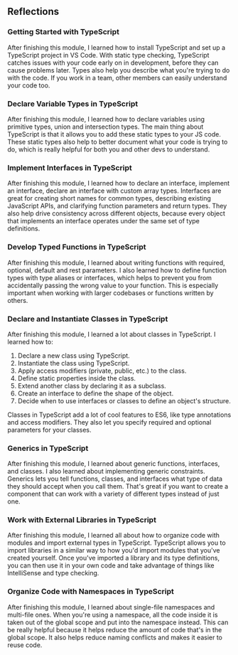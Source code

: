 ## Reflections

### Getting Started with TypeScript 
After finishing this module, I learned how to install TypeScript and set up a TypeScript project in VS Code. With static type checking, TypeScript catches issues with your code early on in development, before they can cause problems later. Types also help you describe what you're trying to do with the code. If you work in a team, other members can easily understand your code too.

### Declare Variable Types in TypeScript 
After finishing this module, I learned how to declare variables using primitive types, union and intersection types.
The main thing about TypeScript is that it allows you to add these static types to your JS code. These static types also help to better document what your code is trying to do, which is really helpful for both you and other devs to understand.

### Implement Interfaces in TypeScript
After finishing this module, I learned how to declare an interface, implement an interface, declare an interface with custom array types.
Interfaces are great for creating short names for common types, describing existing JavaScript APIs, and clarifying function parameters and return types. They also help drive consistency across different objects, because every object that implements an interface operates under the same set of type definitions.

### Develop Typed Functions in TypeScript
After finishing this module, I learned about writing functions with required, optional, default and rest parameters. I also learned how to define function types with type aliases or interfaces, which helps to prevent you from accidentally passing the wrong value to your function. This is especially important when working with larger codebases or functions written by others.

### Declare and Instantiate Classes in TypeScript
After finishing this module, I learned a lot about classes in TypeScript. I learned how to: 
1. Declare a new class using TypeScript. 
2. Instantiate the class using TypeScript. 
3. Apply access modifiers (private, public, etc.) to the class. 
4. Define static properties inside the class. 
5. Extend another class by declaring it as a subclass. 
6. Create an interface to define the shape of the object. 
7. Decide when to use interfaces or classes to define an object's structure. 

Classes in TypeScript add a lot of cool features to ES6, like type annotations and access modifiers. They also let you specify required and optional parameters for your classes.

### Generics in TypeScript
After finishing this module, I learned about generic functions, interfaces, and classes. I also learned about implementing generic constraints. Generics lets you tell functions, classes, and interfaces what type of data they should accept when you call them. That's great if you want to create a component that can work with a variety of different types instead of just one.

### Work with External Libraries in TypeScript
After finishing this module, I learned all about how to organize code with modules and import external types in TypeScript. TypeScript allows you to import libraries in a similar way to how you'd import modules that you've created yourself. Once you've imported a library and its type definitions, you can then use it in your own code and take advantage of things like IntelliSense and type checking.

### Organize Code with Namespaces in TypeScript
After finishing this module, I learned about single-file namespaces and multi-file ones. When you're using a namespace, all the code inside it is taken out of the global scope and put into the namespace instead. This can be really helpful because it helps reduce the amount of code that's in the global scope. It also helps reduce naming conflicts and makes it easier to reuse code.